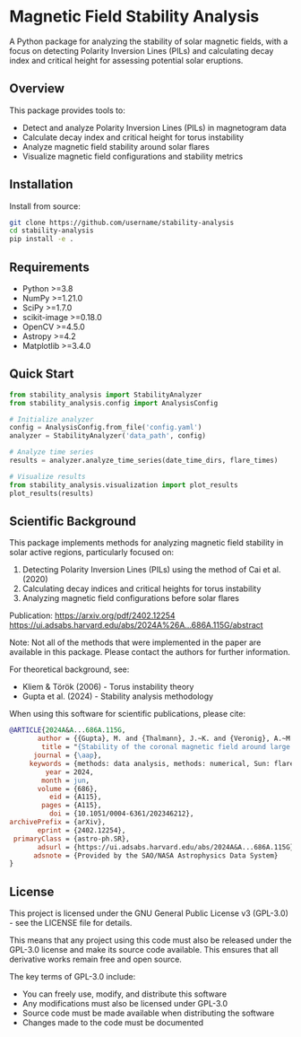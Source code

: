 # Magnetic Field Stability Analysis

A Python package for analyzing the stability of solar magnetic fields, with a focus on detecting Polarity Inversion Lines (PILs) and calculating decay index and critical height for assessing potential solar eruptions.

## Overview

This package provides tools to:
- Detect and analyze Polarity Inversion Lines (PILs) in magnetogram data
- Calculate decay index and critical height for torus instability
- Analyze magnetic field stability around solar flares
- Visualize magnetic field configurations and stability metrics

## Installation

Install from source:

```bash
git clone https://github.com/username/stability-analysis
cd stability-analysis
pip install -e .
```

## Requirements

- Python >=3.8
- NumPy >=1.21.0
- SciPy >=1.7.0
- scikit-image >=0.18.0
- OpenCV >=4.5.0
- Astropy >=4.2
- Matplotlib >=3.4.0

## Quick Start

```python
from stability_analysis import StabilityAnalyzer
from stability_analysis.config import AnalysisConfig

# Initialize analyzer
config = AnalysisConfig.from_file('config.yaml')
analyzer = StabilityAnalyzer('data_path', config)

# Analyze time series
results = analyzer.analyze_time_series(date_time_dirs, flare_times)

# Visualize results
from stability_analysis.visualization import plot_results
plot_results(results)
```


## Scientific Background

This package implements methods for analyzing magnetic field stability in solar active regions, particularly focused on:

1. Detecting Polarity Inversion Lines (PILs) using the method of Cai et al. (2020)
2. Calculating decay indices and critical heights for torus instability
3. Analyzing magnetic field configurations before solar flares


Publication: 
https://arxiv.org/pdf/2402.12254
https://ui.adsabs.harvard.edu/abs/2024A%26A...686A.115G/abstract

Note: Not all of the methods that were implemented in the paper are available in this package. Please contact the authors for further information.

For theoretical background, see:
- Kliem & Török (2006) - Torus instability theory
- Gupta et al. (2024) - Stability analysis methodology

When using this software for scientific publications, please cite:

```bibtex
@ARTICLE{2024A&A...686A.115G,
       author = {{Gupta}, M. and {Thalmann}, J.~K. and {Veronig}, A.~M.},
        title = "{Stability of the coronal magnetic field around large confined and eruptive solar flares}",
      journal = {\aap},
     keywords = {methods: data analysis, methods: numerical, Sun: flares, Sun: magnetic fields, Astrophysics - Solar and Stellar Astrophysics},
         year = 2024,
        month = jun,
       volume = {686},
          eid = {A115},
        pages = {A115},
          doi = {10.1051/0004-6361/202346212},
archivePrefix = {arXiv},
       eprint = {2402.12254},
 primaryClass = {astro-ph.SR},
       adsurl = {https://ui.adsabs.harvard.edu/abs/2024A&A...686A.115G},
      adsnote = {Provided by the SAO/NASA Astrophysics Data System}
}
```
## License

This project is licensed under the GNU General Public License v3 (GPL-3.0) - see the LICENSE file for details.

This means that any project using this code must also be released under the GPL-3.0 license and make its source code available. This ensures that all derivative works remain free and open source.

The key terms of GPL-3.0 include:
- You can freely use, modify, and distribute this software
- Any modifications must also be licensed under GPL-3.0
- Source code must be made available when distributing the software
- Changes made to the code must be documented
